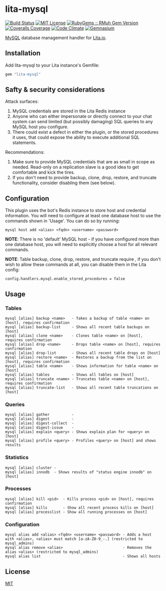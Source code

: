 # lita-mysql

[![Build Status](https://img.shields.io/travis/esigler/lita-mysql/master.svg)](https://travis-ci.org/esigler/lita-mysql)
[![MIT License](https://img.shields.io/badge/license-MIT-brightgreen.svg)](https://tldrlegal.com/license/mit-license)
[![RubyGems :: RMuh Gem Version](http://img.shields.io/gem/v/lita-mysql.svg)](https://rubygems.org/gems/lita-mysql)
[![Coveralls Coverage](https://img.shields.io/coveralls/esigler/lita-mysql/master.svg)](https://coveralls.io/r/esigler/lita-mysql)
[![Code Climate](https://img.shields.io/codeclimate/github/esigler/lita-mysql.svg)](https://codeclimate.com/github/esigler/lita-mysql)
[![Gemnasium](https://img.shields.io/gemnasium/esigler/lita-mysql.svg)](https://gemnasium.com/esigler/lita-mysql)

[MySQL](https://example.com) database management handler for [Lita.io](https://github.com/jimmycuadra/lita).

## Installation

Add lita-mysql to your Lita instance's Gemfile:

``` ruby
gem "lita-mysql"
```

## Safty & security considerations

Attack surfaces:

1. MySQL credentials are stored in the Lita Redis instance
2. Anyone who can either impersonate or directly connect to your chat system
   can send limited (but possibly damaging) SQL queries to any MySQL host you
   configure.
3. There could exist a defect in either the plugin, or the stored procedures it
   uses, that could expose the ability to execute additional SQL statements.

Recommendations:

1. Make sure to provide MySQL credentials that are as small in scope as
   needed.  Read-only on a replication slave is a good idea to get comfortable
   and kick the tires.
2. If you don't need to provide backup, clone, drop, restore, and truncate
   functionality, consider disabling them (see below).

## Configuration

This plugin uses the bot's Redis instance to store host and credential
information.  You will need to configure at least one database host to use
the commands shown in 'Usage'.  You can do so by running:

```
mysql host add <alias> <fqdn> <username> <password>
```

**NOTE**: There is no 'default' MySQL host - if you have configured more than one
database host, you will need to explicitly choose a host for all relevant
commands.

**NOTE**: Table backup, clone, drop, restore, and truncate require <INSERT SUPER
AWESOME THING HERE>, if you don't wish to allow these commands at all, you can disable
them in the Lita config:

```
config.handlers.mysql.enable_stored_procedures = false
```

## Usage

### Tables
```
mysql [alias] backup <name>   - Takes a backup of table <name> on [host], requires confirmation
mysql [alias] backup-list     - Shows all recent table backups on [host]
mysql [alias] clone <name>    - Clones table <name> on [host], requires confirmation
mysql [alias] drop <name>     - Drops table <name> on [host], requires confirmation
mysql [alias] drop-list       - Shows all recent table drops on [host]
mysql [alias] restore <name>  - Restores a backup from the list on [host], requires confirmation
mysql [alias] table <name>    - Shows information for table <name> on [host]
mysql [alias] tables          - Shows all tables on [host]
mysql [alias] truncate <name> - Truncates table <name> on [host], requires confirmation
mysql [alias] truncate-list   - Shows all recent table truncations on [host]
```

### Queries
```
mysql [alias] gather          -
mysql [alias] digest          -
mysql [alias] digest-collect  -
mysql [alias] digest-issue    -
mysql [alias] explain <query> - Shows explain plan for <query> on [host]
mysql [alias] profile <query> - Profiles <query> on [host] and shows results
```

### Statistics
```
mysql [alias] cluster -
mysql [alias] innodb  - Shows results of "status engine innodb" on [host]
```

### Processes
```
mysql [alias] kill <pid>  - Kills process <pid> on [host], requires confirmation
mysql [alias] kills       - Show all recent process kills on [host]
mysql [alias] processlist - Show all running processes on [host]
```

### Configuration
```
mysql alias add <alias> <fqdn> <username> <password> - Adds a host with <alias>, <alias> must match [a-zA-Z0-9_-.] (restricted to mysql_admins)
mysql alias remove <alias>                           - Removes the alias <alias> (restricted to mysql_admins)
mysql alias list                                     - Shows all hosts
```

## License

[MIT](http://opensource.org/licenses/MIT)
